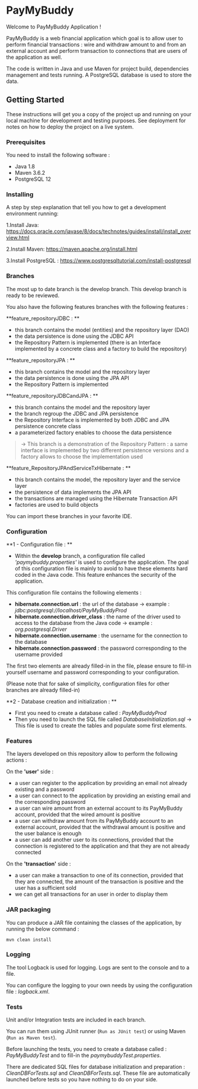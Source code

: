 # PayMyBuddy
Welcome to PayMyBuddy Application !

PayMyBuddy is a web financial application which goal is to allow user to perform financial transactions : wire and withdraw amount to and from an external account and perform transaction to connections that are users of the application as well.

The code is written in Java and use Maven for project build, dependencies management and tests running. A PostgreSQL database is used to store the data.


## Getting Started

These instructions will get you a copy of the project up and running on your local machine for development and testing purposes. See deployment for notes on how to deploy the project on a live system.


### Prerequisites

You need to install the following software :

- Java 1.8
- Maven 3.6.2
- PostgreSQL 12


### Installing

A step by step explanation that tell you how to get a development environment running:

1.Install Java:
<https://docs.oracle.com/javase/8/docs/technotes/guides/install/install_overview.html>

2.Install Maven:
<https://maven.apache.org/install.html>

3.Install PostgreSQL :
<https://www.postgresqltutorial.com/install-postgresql>


### Branches

The most up to date branch is the develop branch.
This develop branch is ready to be reviewed.

You also have the following features branches with the following features :

**feature_repositoryJDBC : **
- this branch contains the model (entities) and the repository layer (DAO) 
- the data persistence is done using the JDBC API 
- the Repository Pattern is implemented (there is an Interface implemented by a concrete class and a factory to build the repository)

**feature_repositoryJPA : **
- this branch contains the model and the repository layer
- the data persistence is done using the JPA API 
- the Repository Pattern is implemented

**feature_repositoryJDBCandJPA : **
- this branch contains the model and the repository layer
- the branch regroup the JDBC and JPA persistence
- the Repository Interface is implemented by both JDBC and JPA persistence concrete class 
- a parameterized factory enables to choose the data persistence

> -> This branch is a demonstration of the Repository Pattern : a same interface is implemented by two different persistence versions and a factory allows to choose the implementation used

**feature_RepositoryJPAndServiceTxHibernate : **
- this branch contains the model, the repository layer and the service layer
- the persistence of data implements the JPA API
- the transactions are managed using the Hibernate Transaction API 
- factories are used to build objects
	
You can import these branches in your favorite IDE.


### Configuration

**1 - Configuration file : **
- Within the **develop** branch, a configuration file called *'paymybuddy.properties'* is used to configure the application.
The goal of this configuration file is mainly to avoid to have these elements hard coded in the Java code. This feature enhances the security of the application.

This configuration file contains the following elements :
- **hibernate.connection.url** : the url of the database
	-> example : *jdbc:postgresql://localhost/PayMyBuddyProd*
- **hibernate.connection.driver_class** : the name of the driver used to access to the database from the Java code
	-> example : *org.postgresql.Driver*
- **hibernate.connection.username** : the username for the connection to the database
- **hibernate.connection.password** : the password corresponding to the username provided
 
The first two elements are already filled-in in the file, please ensure to fill-in yourself username and password corresponding to your configuration.

(Please note that for sake of simplicity, configuration files for other branches are already filled-in)

**2 - Database creation and initialization : **
- First you need to create a database called : *PayMyBuddyProd*
- Then you need to launch the SQL file called *DatabaseInitialization.sql* 
	-> This file is used to create the tables and populate some first elements.


### Features
The layers developed on this repository allow to perform the following actions :

On the **'user'** side :
- a user can register to the application by providing an email not already existing and a password
- a user can connect to the application by providing an existing email and the corresponding password
- a user can wire amount from an external account to its PayMyBuddy account, provided that the wired amount is positive
- a user can withdraw amount from its PayMyBuddy account to an external account, provided that the withdrawal amount is positive and the user balance is enough
- a user can add another user to its connections, provided that the connection is registered to the application and that they are not already connected

On the **'transaction'** side :
- a user can make a transaction to one of its connection, provided that they are connected, the amount of the transaction is positive and the user has a sufficient sold
- we can get all transactions for an user in order to display them  


### JAR packaging

You can produce a JAR file containing the classes of the application, by running the below command :

`mvn clean install`


### Logging

The tool Logback is used for logging. Logs are sent to the console and to a file.

You can configure the logging to your own needs by using the configuration file : *logback.xml*.


### Tests

Unit and/or Integration tests are included in each branch.

You can run them using JUnit runner (`Run as JUnit test`) or using Maven (`Run as Maven test`).

Before launching the tests, you need to create a database called : *PayMyBuddyTest* and to fill-in the *paymybuddyTest.properties*.

There are dedicated SQL files for database initialization and preparation : *CleanDBForTests.sql* and *CleanDBForTests.sql*. These file are automatically launched before tests so you have nothing to do on your side.

